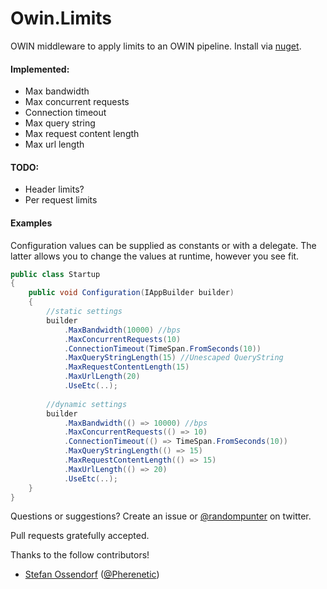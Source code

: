 Owin.Limits
===========

OWIN middleware to apply limits to an OWIN pipeline. Install via [nuget].

#### Implemented:
 - Max bandwidth
 - Max concurrent requests
 - Connection timeout
 - Max query string
 - Max request content length
 - Max url length
 
#### TODO:
 - Header limits?
 - Per request limits

#### Examples

Configuration values can be supplied as constants or with a delegate. The latter allows you to change the values at runtime, however you see fit.

```csharp
public class Startup
{
    public void Configuration(IAppBuilder builder)
    {
        //static settings
        builder
            .MaxBandwidth(10000) //bps
            .MaxConcurrentRequests(10)
            .ConnectionTimeout(TimeSpan.FromSeconds(10))
            .MaxQueryStringLength(15) //Unescaped QueryString
            .MaxRequestContentLength(15)
            .MaxUrlLength(20)
            .UseEtc(..);
            
        //dynamic settings
        builder
            .MaxBandwidth(() => 10000) //bps
            .MaxConcurrentRequests(() => 10)
            .ConnectionTimeout(() => TimeSpan.FromSeconds(10))
            .MaxQueryStringLength(() => 15)
            .MaxRequestContentLength(() => 15)
            .MaxUrlLength(() => 20)
            .UseEtc(..);
    }
}
```


Questions or suggestions? Create an issue or [@randompunter] on twitter.

Pull requests gratefully accepted.

Thanks to the follow contributors!
 - [Stefan Ossendorf](https://github.com/StefanOssendorf) ([@Pherenetic](https://twitter.com/Pherenetic))

[nuget]: https://www.nuget.org/packages/Owin.Limits
[@randompunter]: http://twitter.com/randompunter
